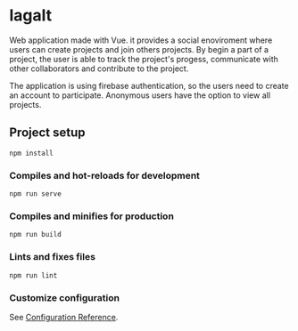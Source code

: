 # lagalt
Web application made with Vue. it provides a social enoviroment where users can create projects and join others projects. By begin a part of a project, the user is able to track the project's progess, communicate with other collaborators and contribute to the project.

The application is using firebase authentication, so the users need to create an account to participate. Anonymous users have the option to view all projects.

## Project setup
```
npm install
```

### Compiles and hot-reloads for development
```
npm run serve
```

### Compiles and minifies for production
```
npm run build
```

### Lints and fixes files
```
npm run lint
```

### Customize configuration
See [Configuration Reference](https://cli.vuejs.org/config/).
